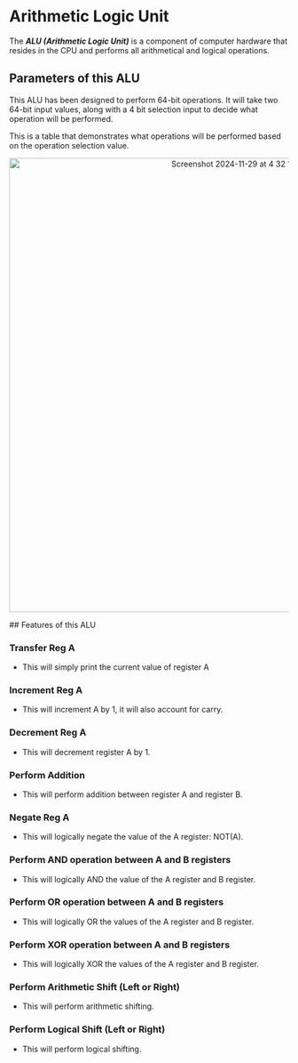 # Arithmetic Logic Unit

The ***ALU (Arithmetic Logic Unit)*** is a component of computer hardware that resides in the CPU and performs all arithmetical and logical operations.

## Parameters of this ALU

This ALU has been designed to perform 64-bit operations. It will take two 64-bit input values, along with a 4 bit selection input to decide what operation will be performed.

This is a table that demonstrates what operations will be performed based on the operation selection value.
<p align="center">
<img width="817" alt="Screenshot 2024-11-29 at 4 32 16 PM" src="https://github.com/user-attachments/assets/bf69bb24-cf81-4fb2-b5e9-34a3ef311b65">
</p>
## Features of this ALU

### Transfer Reg A

  - This will simply print the current value of register A

### Increment Reg A

  - This will increment A by 1, it will also account for carry.

### Decrement Reg A

  - This will decrement register A by 1.

### Perform Addition

  - This will perform addition between register A and register B. 

### Negate Reg A

  - This will logically negate the value of the A register: NOT(A).

### Perform AND operation between A and B registers

  - This will logically AND the value of the A register and B register.

### Perform OR operation between A and B registers

  - This will logically OR the values of the A register and B register.

### Perform XOR operation between A and B registers

  - This will logically XOR the values of the A register and B register.

### Perform Arithmetic Shift (Left or Right)

  - This will perform arithmetic shifting.

### Perform Logical Shift (Left or Right)

  - This will perform logical shifting.
